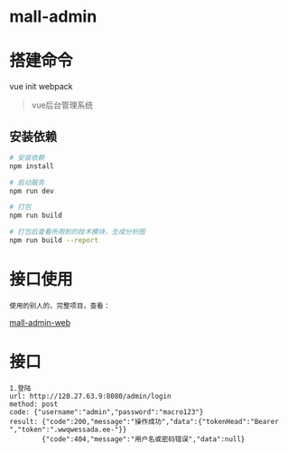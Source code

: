 # mall-admin

# 搭建命令
vue init webpack

> vue后台管理系统

## 安装依赖

``` bash
# 安装依赖
npm install

# 启动服务
npm run dev

# 打包
npm run build

# 打包后查看所用到的技术模块，生成分析图
npm run build --report
```
# 接口使用
    使用的别人的，完整项目，查看： 
   [mall-admin-web](https://gitee.com/liu_d/mall-admin-web)

# 接口
    1.登陆
    url: http://120.27.63.9:8080/admin/login
    method: post
    code: {"username":"admin","password":"macro123"}
    result: {"code":200,"message":"操作成功","data":{"tokenHead":"Bearer ","token":".wwqwessada.ee-"}}
            {"code":404,"message":"用户名或密码错误","data":null}


